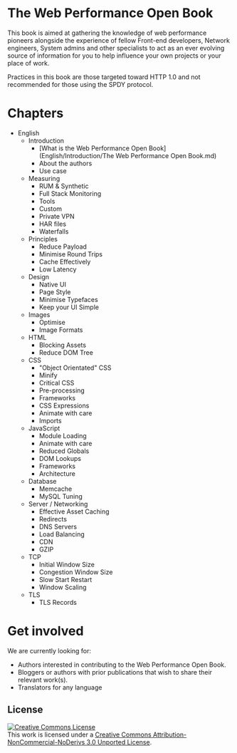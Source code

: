 The Web Performance Open Book
=========================

This book is aimed at gathering the knowledge of web performance pioneers alongside the experience of fellow Front-end developers, Network engineers, System admins and other specialists to act as an ever evolving source of information for you to help influence your own projects or your place of work.

Practices in this book are those targeted toward HTTP 1.0 and not recommended for those using the SPDY protocol.

# Chapters

* English
	* Introduction
		* [What is the Web Performance Open Book](English/Introduction/The Web Performance Open Book.md)
		* About the authors
		* Use case
	* Measuring
		* RUM & Synthetic
		* Full Stack Monitoring
		* Tools
		* Custom
		* Private VPN
		* HAR files
		* Waterfalls
	* Principles
		* Reduce Payload
		* Minimise Round Trips
		* Cache Effectively
		* Low Latency
	* Design
		* Native UI
		* Page Style
		* Minimise Typefaces
		* Keep your UI Simple
	* Images
		* Optimise	
		* Image Formats
	* HTML
		* Blocking Assets
		* Reduce DOM Tree
	* CSS
		* "Object Orientated" CSS
		* Minify
		* Critical CSS
		* Pre-processing
		* Frameworks
		* CSS Expressions
		* Animate with care
		* Imports
	* JavaScript
		* Module Loading
		* Animate with care
		* Reduced Globals
		* DOM Lookups
		* Frameworks
		* Architecture
	* Database
		* Memcache
		* MySQL Tuning
	* Server / Networking
		* Effective Asset Caching
		* Redirects
		* DNS Servers
		* Load Balancing
		* CDN
		* GZIP
	* TCP
		* Initial Window Size
		* Congestion Window Size
		* Slow Start Restart
		* Window Scaling
	* TLS
		* TLS Records



# Get involved

We are currently looking for:

- Authors interested in contributing to the Web Performance Open Book.
- Bloggers or authors with prior publications that wish to share their relevant work(s).
- Translators for any language

## License

<a rel="license" href="http://creativecommons.org/licenses/by-nc-nd/3.0/"><img alt="Creative Commons License" style="border-width:0" src="https://i.creativecommons.org/l/by-nc-nd/3.0/88x31.png" /></a><br />This work is licensed under a <a rel="license" href="http://creativecommons.org/licenses/by-nc-nd/3.0/">Creative Commons Attribution-NonCommercial-NoDerivs 3.0 Unported License</a>.

